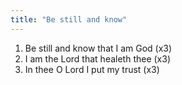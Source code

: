 ```yaml
---
title: "Be still and know"
---
```


1. Be still and know that I am God (x3)
1. I am the Lord that healeth thee (x3)
1. In thee O Lord I put my trust (x3)
